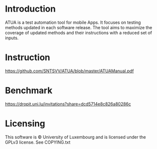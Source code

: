 # Introduction
ATUA is a test automation tool for mobile Apps. It focuses on testing methods updated in each software release. The tool aims to maximize the coverage of updated methods and their instructions with a reduced set of inputs.

# Instruction
https://github.com/SNTSVV/ATUA/blob/master/ATUAManual.pdf

# Benchmark
https://dropit.uni.lu/invitations?share=dcd5714e8c826a80286c

# Licensing
This software is © University of Luxembourg and is licensed under the GPLv3 license. See COPYING.txt


